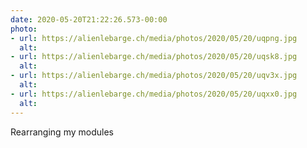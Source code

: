 ```yaml
---
date: 2020-05-20T21:22:26.573-00:00
photo:
- url: https://alienlebarge.ch/media/photos/2020/05/20/uqpng.jpg
  alt: 
- url: https://alienlebarge.ch/media/photos/2020/05/20/uqsk8.jpg
  alt: 
- url: https://alienlebarge.ch/media/photos/2020/05/20/uqv3x.jpg
  alt: 
- url: https://alienlebarge.ch/media/photos/2020/05/20/uqxx0.jpg
  alt: 
---
```

Rearranging my modules
